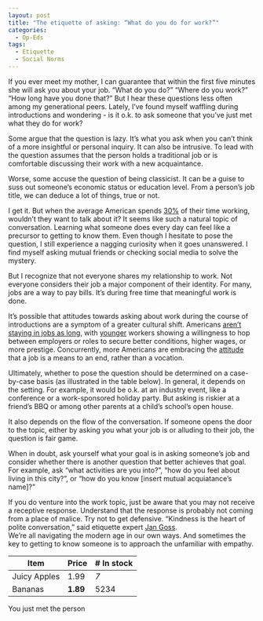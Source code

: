 ```yaml
---
layout: post
title: "The etiquette of asking: “What do you do for work?”"
categories:
  - Op-Eds
tags:
  - Etiquette
  - Social Norms
---
```


If you ever meet my mother, I can guarantee that within the first five minutes she will ask you about your job.  “What do you do?”  “Where do you work?”  “How long have you done that?”  But I hear these questions less often among my generational peers.  Lately, I’ve found myself waffling during introductions and wondering - is it o.k. to ask someone that you’ve just met what they do for work?

Some argue that the question is lazy.  It’s what you ask when you can’t think of a more insightful or personal inquiry.  It can also be intrusive.  To lead with the question assumes that the person holds a traditional job or is comfortable discussing their work with a new acquaintance.

Worse, some accuse the question of being classicist.  It can be a guise to suss out someone’s economic status or education level.  From a person’s job title, we can deduce a lot of things, true or not. 

I get it.  But when the average American spends [30%](https://www.bls.gov/charts/american-time-use/emp-by-ftpt-job-edu-h.htm) of their time working, wouldn’t they want to talk about it?  It seems like such a natural topic of conversation.  Learning what someone does every day can feel like a precursor to getting to know them.  Even though I hesitate to pose the question, I still experience a nagging curiosity when it goes unanswered.  I find myself asking mutual friends or checking social media to solve the mystery.  

But I recognize that not everyone shares my relationship to work.  Not everyone considers their job a major component of their identity.  For many, jobs are a way to pay bills.  It’s during free time that meaningful work is done.

It’s possible that attitudes towards asking about work during the course of introductions are a symptom of a greater cultural shift.  Americans [aren’t staying in jobs as long](https://www.caprelo.com/insights-resources/industry-trends/the-great-resignation-an-analysis-of-job-tenure-over-the-years/), with [younger](https://www.bls.gov/news.release/pdf/tenure.pdf) workers showing a willingness to hop between employers or roles to secure better conditions, higher wages, or more prestige.  Concurrently, more Americans are embracing the [attitude](https://www.pewresearch.org/social-trends/2023/03/30/how-americans-view-their-jobs/) that a job is a means to an end, rather than a vocation.

Ultimately, whether to pose the question should be determined on a case-by-case basis (as illustrated in the table below).  In general, it depends on the setting.  For example, it would be o.k. at an industry event, like a conference or a work-sponsored holiday party.  But asking is riskier at a friend’s BBQ or among other parents at a child’s school’s open house.  

It also depends on the flow of the conversation.  If someone opens the door to the topic, either by asking you what your job is or alluding to their job, the question is fair game.    

When in doubt, ask yourself what your goal is in asking someone’s job and consider whether there is another question that better achieves that goal.  For example, ask “what activities are you into?”, “how do you feel about living in this city?”, or “how do you know [insert mutual acquiatance’s name]?”  

If you do venture into the work topic, just be aware that you may not receive a receptive response. Understand that the response is probably not coming from a place of malice. Try not to get defensive. “Kindness is the heart of polite conversation,” said etiquette expert [Jan Goss](https://www.rd.com/list/rude-conversation-habits/).  
We’re all navigating the modern age in our own ways. And sometimes the key to getting to know someone is to approach the unfamiliar with empathy.  

| Item         | Price     | # In stock |
|--------------|-----------|------------|
| Juicy Apples | 1.99      | *7*        |
| Bananas      | **1.89**  | 5234       |



You just met the person



